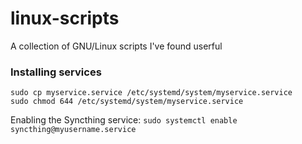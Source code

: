 # linux-scripts
A collection of GNU/Linux scripts I've found userful


### Installing services
```
sudo cp myservice.service /etc/systemd/system/myservice.service
sudo chmod 644 /etc/systemd/system/myservice.service
```

Enabling the Syncthing service: `sudo systemctl enable syncthing@myusername.service`
